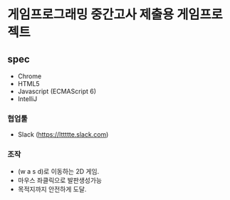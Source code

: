 # 게임프로그래밍 중간고사 제출용 게임프로젝트
## spec
- Chrome
- HTML5
- Javascript (ECMAScript 6)
- IntelliJ
### 협업툴 
- Slack (https://lttttte.slack.com)

### 조작
- (w a s d)로 이동하는 2D 게임.
- 마우스 좌클릭으로 발판생성가능
- 목적지까지 안전하게 도달.